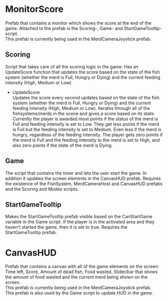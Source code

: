 # MonitorScore 
Prefab that contains a monitor which shows the score at the end of the game. Attached to the prefab is the Scoring-, Game- and StartGameTooltip-script.  
This prefab is currently being used in the MerdCameraJoystick prefab.

## Scoring
Script that takes care of all the scoring logic in the game. Has an UpdateScore function that updates the score based on the state of the fish system (whether the merd is Full, Hungry or Dying) and the current feeding intensity (High, Medium or Low). 

* UpdateScore  
Updates the score every second updates based on the state of the fish system (whether the merd is Full, Hungry or Dying) and the current feeding intensity (High, Medium or Low). 
Iterates through all of the fishsystems/merds in the scene and gives a score based on its state. Currently the player is awarded most points if the status of the merd is Full and feeding intensity is set to Low. They get less points if the merd is Full but the feeding intensity is set to Medium. Even less if the merd is hungry, regardless of the feeding intensity. The player gets zero points if the merd is Full and the feeding intensity to the merd is set to High, and also zero points if the state of the merd is Dying.

## Game
The script that contains the timer and lets the user start the game. In addition it updates the screen elements in the CanvasHUD prefab. 
Requires the existence of the FishSystem, MerdCameraHost and CanvasHUD prefabs and the Scoring and Modes scripts.

## StartGameTooltip
Makes the StartGameTooltip prefab visible based on the CanStartGame variable in the Game script. If the player is in the activated area and they haven't started the game, then it is set to true. Requires the StartGameTooltip prefab. 

# CanvasHUD
Prefab that contains a canvas with all of the game elements on the screen: Time left, Score, Amount of dead fish, Food wasted, Slider/bar that shows the amount of food wasted and the current merd being shown on the screen.  
This prefab is currently being used in the MerdCameraJoystick prefab.  
This prefab is also used by the Game script to update HUD in the game.